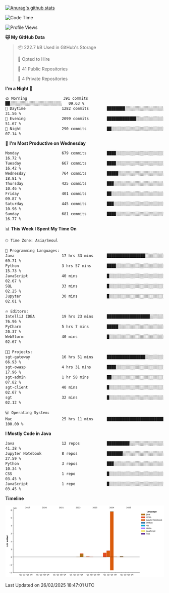 [![Anurag's github stats](https://github-readme-stats.vercel.app/api?username=hajubal)](https://github.com/anuraghazra/github-readme-stats)

<!--START_SECTION:waka-->
![Code Time](http://img.shields.io/badge/Code%20Time-231%20hrs%201%20min-blue)

![Profile Views](http://img.shields.io/badge/Profile%20Views-0-blue)

**🐱 My GitHub Data** 

> 📦 222.7 kB Used in GitHub's Storage 
 > 
> 💼 Opted to Hire
 > 
> 📜 41 Public Repositories 
 > 
> 🔑 4 Private Repositories 
 > 
**I'm a Night 🦉** 

```text
🌞 Morning                391 commits         ██░░░░░░░░░░░░░░░░░░░░░░░   09.63 % 
🌆 Daytime                1282 commits        ████████░░░░░░░░░░░░░░░░░   31.56 % 
🌃 Evening                2099 commits        █████████████░░░░░░░░░░░░   51.67 % 
🌙 Night                  290 commits         ██░░░░░░░░░░░░░░░░░░░░░░░   07.14 % 
```
📅 **I'm Most Productive on Wednesday** 

```text
Monday                   679 commits         ████░░░░░░░░░░░░░░░░░░░░░   16.72 % 
Tuesday                  667 commits         ████░░░░░░░░░░░░░░░░░░░░░   16.42 % 
Wednesday                764 commits         █████░░░░░░░░░░░░░░░░░░░░   18.81 % 
Thursday                 425 commits         ███░░░░░░░░░░░░░░░░░░░░░░   10.46 % 
Friday                   401 commits         ██░░░░░░░░░░░░░░░░░░░░░░░   09.87 % 
Saturday                 445 commits         ███░░░░░░░░░░░░░░░░░░░░░░   10.96 % 
Sunday                   681 commits         ████░░░░░░░░░░░░░░░░░░░░░   16.77 % 
```


📊 **This Week I Spent My Time On** 

```text
🕑︎ Time Zone: Asia/Seoul

💬 Programming Languages: 
Java                     17 hrs 33 mins      █████████████████░░░░░░░░   69.71 % 
Python                   3 hrs 57 mins       ████░░░░░░░░░░░░░░░░░░░░░   15.73 % 
JavaScript               40 mins             █░░░░░░░░░░░░░░░░░░░░░░░░   02.67 % 
SQL                      33 mins             █░░░░░░░░░░░░░░░░░░░░░░░░   02.25 % 
Jupyter                  30 mins             █░░░░░░░░░░░░░░░░░░░░░░░░   02.01 % 

🔥 Editors: 
IntelliJ IDEA            19 hrs 23 mins      ███████████████████░░░░░░   76.96 % 
PyCharm                  5 hrs 7 mins        █████░░░░░░░░░░░░░░░░░░░░   20.37 % 
WebStorm                 40 mins             █░░░░░░░░░░░░░░░░░░░░░░░░   02.67 % 

🐱‍💻 Projects: 
sgt-gateway              16 hrs 51 mins      █████████████████░░░░░░░░   66.93 % 
sgt-owasp                4 hrs 31 mins       ████░░░░░░░░░░░░░░░░░░░░░   17.96 % 
sgt-admin                1 hr 58 mins        ██░░░░░░░░░░░░░░░░░░░░░░░   07.82 % 
sgt-client               40 mins             █░░░░░░░░░░░░░░░░░░░░░░░░   02.67 % 
sgt                      32 mins             █░░░░░░░░░░░░░░░░░░░░░░░░   02.12 % 

💻 Operating System: 
Mac                      25 hrs 11 mins      █████████████████████████   100.00 % 
```

**I Mostly Code in Java** 

```text
Java                     12 repos            ██████████░░░░░░░░░░░░░░░   41.38 % 
Jupyter Notebook         8 repos             ███████░░░░░░░░░░░░░░░░░░   27.59 % 
Python                   3 repos             ███░░░░░░░░░░░░░░░░░░░░░░   10.34 % 
CSS                      1 repo              █░░░░░░░░░░░░░░░░░░░░░░░░   03.45 % 
JavaScript               1 repo              █░░░░░░░░░░░░░░░░░░░░░░░░   03.45 % 
```



**Timeline**

![Lines of Code chart](https://raw.githubusercontent.com/hajubal/hajubal/main/assets/bar_graph.png)


 Last Updated on 26/02/2025 18:47:01 UTC
<!--END_SECTION:waka-->